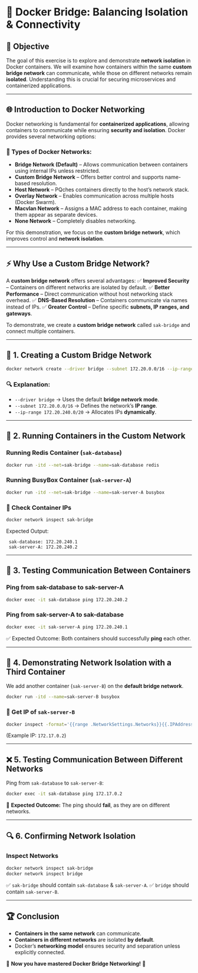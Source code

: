 # 🚀 Docker Bridge: Balancing Isolation & Connectivity

## 📌 Objective
The goal of this exercise is to explore and demonstrate **network isolation** in Docker containers. We will examine how containers within the same **custom bridge network** can communicate, while those on different networks remain **isolated**. Understanding this is crucial for securing microservices and containerized applications.  

---

## 🌐 Introduction to Docker Networking
Docker networking is fundamental for **containerized applications**, allowing containers to communicate while ensuring **security and isolation**. Docker provides several networking options:

### 🔹 Types of Docker Networks:
- **Bridge Network (Default)** – Allows communication between containers using internal IPs unless restricted.
- **Custom Bridge Network** – Offers better control and supports name-based resolution.
- **Host Network** – PQches containers directly to the host’s network stack.
- **Overlay Network** – Enables communication across multiple hosts (Docker Swarm).
- **Macvlan Network** – Assigns a MAC address to each container, making them appear as separate devices.
- **None Network** – Completely disables networking.

For this demonstration, we focus on the **custom bridge network**, which improves control and **network isolation**.

---

## ⚡ Why Use a Custom Bridge Network?
A **custom bridge network** offers several advantages:
✅ **Improved Security** – Containers on different networks are isolated by default.
✅ **Better Performance** – Direct communication without host networking stack overhead.
✅ **DNS-Based Resolution** – Containers communicate via names instead of IPs.
✅ **Greater Control** – Define specific **subnets, IP ranges, and gateways**.

To demonstrate, we create a **custom bridge network** called `sak-bridge` and connect multiple containers.

---

## 🔧 1. Creating a Custom Bridge Network
```bash
docker network create --driver bridge --subnet 172.20.0.0/16 --ip-range 172.20.240.0/20 sak-bridge
```
### 🔍 Explanation:
- `--driver bridge` → Uses the default **bridge network mode**.
- `--subnet 172.20.0.0/16` → Defines the network’s **IP range**.
- `--ip-range 172.20.240.0/20` → Allocates IPs **dynamically**.

---

## 🚀 2. Running Containers in the Custom Network
### Running **Redis Container** (`sak-database`)
```bash
docker run -itd --net=sak-bridge --name=sak-database redis
```
### Running **BusyBox Container** (`sak-server-A`)
```bash
docker run -itd --net=sak-bridge --name=sak-server-A busybox
```

### 📌 Check Container IPs
```bash
docker network inspect sak-bridge
```
Expected Output:
```
 sak-database: 172.20.240.1
 sak-server-A: 172.20.240.2
```

---

## 📔 3. Testing Communication Between Containers
### Ping from **sak-database** to **sak-server-A**
```bash
docker exec -it sak-database ping 172.20.240.2
```
### Ping from **sak-server-A** to **sak-database**
```bash
docker exec -it sak-server-A ping 172.20.240.1
```
✅ Expected Outcome: Both containers should successfully **ping** each other.

---

## 🚧 4. Demonstrating Network Isolation with a Third Container
We add another container (`sak-server-B`) on the **default bridge network**.
```bash
docker run -itd --name=sak-server-B busybox
```
### 📌 Get IP of `sak-server-B`
```bash
docker inspect -format='{{range .NetworkSettings.Networks}}{{.IPAddress}}{{end}}' sak-server-B
```
(Example IP: `172.17.0.2`)

---

## ❌ 5. Testing Communication Between Different Networks
Ping from `sak-database` to `sak-server-B`:
```bash
docker exec -it sak-database ping 172.17.0.2
```
🚨 **Expected Outcome:** The ping should **fail**, as they are on different networks.

---

## 🔍 6. Confirming Network Isolation
### Inspect Networks
```bash
docker network inspect sak-bridge
docker network inspect bridge
```
✅ `sak-bridge` should contain `sak-database` & `sak-server-A`.
✅ `bridge` should contain `sak-server-B`.

---

## 🏆 Conclusion
- **Containers in the same network** can communicate.
- **Containers in different networks** are isolated **by default**.
- Docker’s **networking model** ensures security and separation unless explicitly connected.

🚀 **Now you have mastered Docker Bridge Networking!** 🎯

